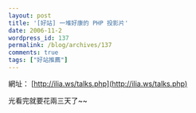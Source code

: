 ```yaml
---
layout: post
title: '[好站] 一堆好康的 PHP 投影片'
date: 2006-11-2
wordpress_id: 137
permalink: /blog/archives/137
comments: true
tags: ["好站推薦"]
---
```


網址： [http://ilia.ws/talks.php](http://ilia.ws/talks.php)

光看完就要花兩三天了~~
